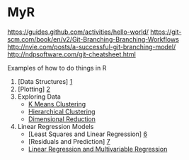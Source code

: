 # MyR

https://guides.github.com/activities/hello-world/
https://git-scm.com/book/en/v2/Git-Branching-Branching-Workflows
http://nvie.com/posts/a-successful-git-branching-model/
http://ndpsoftware.com/git-cheatsheet.html

Examples of how to do things in R

1. [Data Structures] [1]
2. [Plotting] [2]
3. Exploring Data
    - [K Means Clustering][3]
    - [Hierarchical Clustering][4]
    - [Dimensional Reduction][5]
4. Linear Regression Models
    - [Least Squares and Linear Regression] [6]
    - [Residuals and Prediction] [7]
    - [Linear Regression and Multivariable Regression][8]

  [1]: data-structures/data-structures.md "data structures examples"
  [2]: plotting/plotting.md "plotting"
  [3]: exploring/kmeans-clustering.md "k means"
  [4]: exploring/hierarchical-clustering.md "hierarchical clustering"
  [5]: exploring/dimensional-reduction.md "dimensional reduction"
  [6]: regression/regression.md "lease squares"
  [7]: regression/residuals-prediction.md "residuals and prediction"
  [8]: regression/multivariable-regression.md "multivariate regression"

